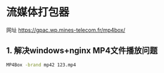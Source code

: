# 流媒体打包器

网址 <https://gpac.wp.mines-telecom.fr/mp4box/>

## 1. 解决windows+nginx MP4文件播放问题

```cmd
MP4Box -brand mp42 123.mp4
```
